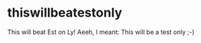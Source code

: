 thiswillbeatestonly
===================

This will beat Est on Ly! Aeeh, I meant: This will be a test only  ;-)

